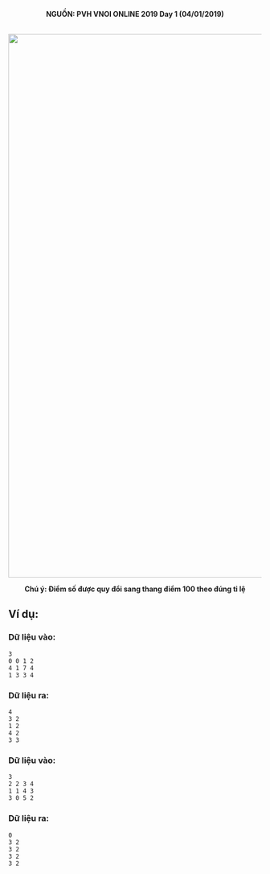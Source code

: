 **<center>NGUỒN: PVH VNOI ONLINE 2019 Day 1 (04/01/2019)</center>**
<br>

<center><img src="/images/problems/1161/tigersugar.svg" width=1080px></center>

**<center>Chú ý: Điểm số được quy đổi sang thang điểm 100 theo đúng tỉ lệ</center>**

## Ví dụ:
### Dữ liệu vào:
```
3
0 0 1 2
4 1 7 4
1 3 3 4
```

### Dữ liệu ra:
```
4
3 2
1 2
4 2
3 3
```

### Dữ liệu vào:
```
3
2 2 3 4
1 1 4 3
3 0 5 2
```

### Dữ liệu ra:
```
0
3 2
3 2
3 2
3 2
```